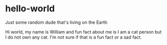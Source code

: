 # hello-world
Just some random dude that's living on the Earth

Hi world, my name is William and fun fact about me is I am a cat person but I do not own any cat. I'm not sure if that is a fun fact or a sad fact.

